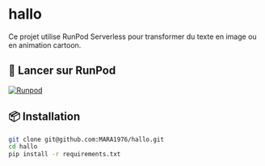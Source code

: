 # hallo

Ce projet utilise RunPod Serverless pour transformer du texte en image ou en animation cartoon.

## 🚀 Lancer sur RunPod

[![Runpod](https://api.runpod.io/badge/MARA1976/hallo)](https://console.runpod.io/hub/MARA1976/hallo)

## 📦 Installation

```bash
git clone git@github.com:MARA1976/hallo.git
cd hallo
pip install -r requirements.txt

